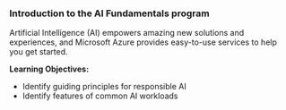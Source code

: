 ### Introduction to the AI Fundamentals program

Artificial Intelligence (AI) empowers amazing new solutions and experiences, and Microsoft Azure provides easy-to-use services to help you get started.  

**Learning Objectives:**
- Identify guiding principles for responsible AI
- Identify features of common AI workloads

